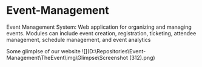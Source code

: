 # Event-Management
Event Management System: Web application for organizing and managing events. Modules can include event creation, registration, ticketing, attendee management, schedule management, and event analytics

Some glimplse of our website
![](D:\Repositories\Event-Management\TheEvent\img\Glimpse\Screenshot (312).png)
